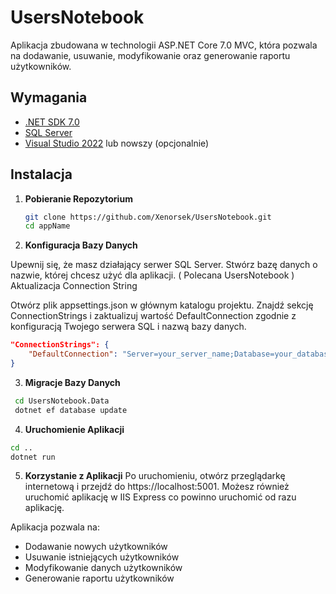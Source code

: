 # UsersNotebook

Aplikacja zbudowana w technologii ASP.NET Core 7.0 MVC, która pozwala na dodawanie, usuwanie, modyfikowanie oraz generowanie raportu użytkowników.

## Wymagania

- [.NET SDK 7.0](https://dotnet.microsoft.com/download/dotnet/7.0)
- [SQL Server](https://www.microsoft.com/en-us/sql-server/sql-server-downloads)
- [Visual Studio 2022](https://visualstudio.microsoft.com/visual-studio-preview/) lub nowszy (opcjonalnie)

## Instalacja

1. **Pobieranie Repozytorium**
   
   ```bash
   git clone https://github.com/Xenorsek/UsersNotebook.git
   cd appName
   ```
2. **Konfiguracja Bazy Danych**

Upewnij się, że masz działający serwer SQL Server.
Stwórz bazę danych o nazwie, której chcesz użyć dla aplikacji. ( Polecana UsersNotebook )
Aktualizacja Connection String

Otwórz plik appsettings.json w głównym katalogu projektu. Znajdź sekcję ConnectionStrings i zaktualizuj wartość DefaultConnection zgodnie z konfiguracją Twojego serwera SQL i nazwą bazy danych.

```json
"ConnectionStrings": {
    "DefaultConnection": "Server=your_server_name;Database=your_database_name;Trusted_Connection=true;MultipleActiveResultSets=true;"
}
```
3. **Migracje Bazy Danych**
  ```bash
   cd UsersNotebook.Data
   dotnet ef database update
   ```
4. **Uruchomienie Aplikacji**
```bash
cd ..
dotnet run
```
5. **Korzystanie z Aplikacji**
Po uruchomieniu, otwórz przeglądarkę internetową i przejdź do https://localhost:5001.
Możesz również uruchomić aplikację w IIS Express co powinno uruchomić od razu aplikację.

Aplikacja pozwala na:
- Dodawanie nowych użytkowników
- Usuwanie istniejących użytkowników
- Modyfikowanie danych użytkowników
- Generowanie raportu użytkowników
      
